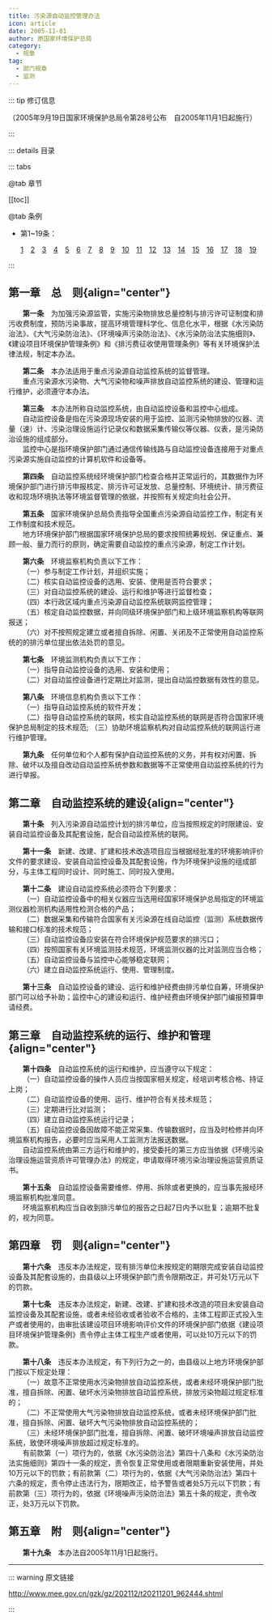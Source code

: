 ```yaml
---
title: 污染源自动监控管理办法
icon: article
date: 2005-11-01
author: 原国家环境保护总局
category:
  - 规章
tag:
  - 部门规章
  - 监测
---
```


::: tip 修订信息

（2005年9月19日国家环境保护总局令第28号公布&emsp;自2005年11月1日起施行）

:::

::: details 目录

::: tabs

@tab 章节

[[toc]]

@tab 条例

- 第1~19条：
  
  [1](#t1)&emsp;[2](#t2)&emsp;[3](#t3)&emsp;[4](#t4)&emsp;[5](#t5)&emsp;[6](#t6)&emsp;[7](#t7)&emsp;[8](#t8)&emsp;[9](#t9)&emsp;[10](#t10)&emsp;[11](#t11)&emsp;[12](#t12)&emsp;[13](#t13)&emsp;[14](#t14)&emsp;[15](#t15)&emsp;[16](#t16)&emsp;[17](#t17)&emsp;[18](#t18)&emsp;[19](#t19)

:::

## 第一章&emsp;总&emsp;则{align="center"}

<p id="t1">&emsp;&emsp;<b>第一条</b>&emsp;为加强污染源监管，实施污染物排放总量控制与排污许可证制度和排污收费制度，预防污染事故，提高环境管理科学化、信息化水平，根据《水污染防治法》、《大气污染防治法》、《环境噪声污染防治法》、《水污染防治法实施细则》、《建设项目环境保护管理条例》和《排污费征收使用管理条例》等有关环境保护法律法规，制定本办法。</p>
<p id="t2">&emsp;&emsp;<b>第二条</b>&emsp;本办法适用于重点污染源自动监控系统的监督管理。<br>
&emsp;&emsp;重点污染源水污染物、大气污染物和噪声排放自动监控系统的建设、管理和运行维护，必须遵守本办法。</p>
<p id="t3">&emsp;&emsp;<b>第三条</b>&emsp;本办法所称自动监控系统，由自动监控设备和监控中心组成。<br>
&emsp;&emsp;自动监控设备是指在污染源现场安装的用于监控、监测污染物排放的仪器、流量（速）计、污染治理设施运行记录仪和数据采集传输仪等仪器、仪表，是污染防治设施的组成部分。<br>
&emsp;&emsp;监控中心是指环境保护部门通过通信传输线路与自动监控设备连接用于对重点污染源实施自动监控的计算机软件和设备等。</p>
<p id="t4">&emsp;&emsp;<b>第四条</b>&emsp;自动监控系统经环境保护部门检查合格并正常运行的，其数据作为环境保护部门进行排污申报核定、排污许可证发放、总量控制、环境统计、排污费征收和现场环境执法等环境监督管理的依据，并按照有关规定向社会公开。</p>
<p id="t5">&emsp;&emsp;<b>第五条</b>&emsp;国家环境保护总局负责指导全国重点污染源自动监控工作，制定有关工作制度和技术规范。<br>
&emsp;&emsp;地方环境保护部门根据国家环境保护总局的要求按照统筹规划、保证重点、兼顾一般、量力而行的原则，确定需要自动监控的重点污染源，制定工作计划。</p>
<p id="t6">&emsp;&emsp;<b>第六条</b>&emsp;环境监察机构负责以下工作：<br>
&emsp;&emsp;（一）参与制定工作计划，并组织实施；<br>
&emsp;&emsp;（二）核实自动监控设备的选用、安装、使用是否符合要求；<br>
&emsp;&emsp;（三）对自动监控系统的建设、运行和维护等进行监督检查；<br>
&emsp;&emsp;（四）本行政区域内重点污染源自动监控系统联网监控管理；<br>
&emsp;&emsp;（五）核定自动监控数据，并向同级环境保护部门和上级环境监察机构等联网报送；<br>
&emsp;&emsp;（六）对不按照规定建立或者擅自拆除、闲置、关闭及不正常使用自动监控系统的的排污单位提出依法处罚的意见。</p>
<p id="t7">&emsp;&emsp;<b>第七条</b>&emsp;环境监测机构负责以下工作：<br>
&emsp;&emsp;（一）指导自动监控设备的选用、安装和使用；<br>
&emsp;&emsp;（二）对自动监控设备进行定期比对监测，提出自动监控数据有效性的意见。</p>
<p id="t8">&emsp;&emsp;<b>第八条</b>&emsp;环境信息机构负责以下工作：<br>
&emsp;&emsp;（一）指导自动监控系统的软件开发；<br>
&emsp;&emsp;（二）指导自动监控系统的联网，核实自动监控系统的联网是否符合国家环境保护总局制定的技术规范;
（三）协助环境监察机构对自动监控系统的联网运行进行维护管理。</p>
<p id="t9">&emsp;&emsp;<b>第九条</b>&emsp;任何单位和个人都有保护自动监控系统的义务，并有权对闲置、拆除、破坏以及擅自改动自动监控系统参数和数据等不正常使用自动监控系统的行为进行举报。</p>

## 第二章&emsp;自动监控系统的建设{align="center"}

<p id="t10">&emsp;&emsp;<b>第十条</b>&emsp;列入污染源自动监控计划的排污单位，应当按照规定的时限建设、安装自动监控设备及其配套设施，配合自动监控系统的联网。</p>
<p id="t11">&emsp;&emsp;<b>第十一条</b>&emsp;新建、改建、扩建和技术改造项目应当根据经批准的环境影响评价文件的要求建设、安装自动监控设备及其配套设施，作为环境保护设施的组成部分，与主体工程同时设计、同时施工、同时投入使用。</p>
<p id="t12">&emsp;&emsp;<b>第十二条</b>&emsp;建设自动监控系统必须符合下列要求：<br>
&emsp;&emsp;（一）自动监控设备中的相关仪器应当选用经国家环境保护总局指定的环境监测仪器检测机构适用性检测合格的产品；<br>
&emsp;&emsp;（二）数据采集和传输符合国家有关污染源在线自动监控（监测）系统数据传输和接口标准的技术规范；<br>
&emsp;&emsp;（三）自动监控设备应安装在符合环境保护规范要求的排污口；<br>
&emsp;&emsp;（四）按照国家有关环境监测技术规范，环境监测仪器的比对监测应当合格；<br>
&emsp;&emsp;（五）自动监控设备与监控中心能够稳定联网；<br>
&emsp;&emsp;（六）建立自动监控系统运行、使用、管理制度。</p>
<p id="t13">&emsp;&emsp;<b>第十三条</b>&emsp;自动监控设备的建设、运行和维护经费由排污单位自筹，环境保护部门可以给予补助；监控中心的建设和运行、维护经费由环境保护部门编报预算申请经费。</p>

## 第三章&emsp;自动监控系统的运行、维护和管理{align="center"}

<p id="t14">&emsp;&emsp;<b>第十四条</b>&emsp;自动监控系统的运行和维护，应当遵守以下规定：<br>
&emsp;&emsp;（一）自动监控设备的操作人员应当按国家相关规定，经培训考核合格、持证上岗；<br>
&emsp;&emsp;（二）自动监控设备的使用、运行、维护符合有关技术规范；<br>
&emsp;&emsp;（三）定期进行比对监测；<br>
&emsp;&emsp;（四）建立自动监控系统运行记录；<br>
&emsp;&emsp;（五）自动监控设备因故障不能正常采集、传输数据时，应当及时检修并向环境监察机构报告，必要时应当采用人工监测方法报送数据。<br>
&emsp;&emsp;自动监控系统由第三方运行和维护的，接受委托的第三方应当依据《环境污染治理设施运营资质许可管理办法》的规定，申请取得环境污染治理设施运营资质证书。</p>
<p id="t15">&emsp;&emsp;<b>第十五条</b>&emsp;自动监控设备需要维修、停用、拆除或者更换的，应当事先报经环境监察机构批准同意。<br>
&emsp;&emsp;环境监察机构应当自收到排污单位的报告之日起7日内予以批复；逾期不批复的，视为同意。</p>

## 第四章&emsp;罚&emsp;则{align="center"}

<p id="t16">&emsp;&emsp;<b>第十六条</b>&emsp;违反本办法规定，现有排污单位未按规定的期限完成安装自动监控设备及其配套设施的，由县级以上环境保护部门责令限期改正，并可处1万元以下的罚款。</p>
<p id="t17">&emsp;&emsp;<b>第十七条</b>&emsp;违反本办法规定，新建、改建、扩建和技术改造的项目未安装自动监控设备及其配套设施，或者未经验收或者验收不合格的，主体工程即正式投入生产或者使用的，由审批该建设项目环境影响评价文件的环境保护部门依据《建设项目环境保护管理条例》责令停止主体工程生产或者使用，可以处10万元以下的罚款。</p>
<p id="t18">&emsp;&emsp;<b>第十八条</b>&emsp;违反本办法规定，有下列行为之一的，由县级以上地方环境保护部门按以下规定处理：<br>
&emsp;&emsp;（一）故意不正常使用水污染物排放自动监控系统，或者未经环境保护部门批准，擅自拆除、闲置、破坏水污染物排放自动监控系统，排放污染物超过规定标准的；<br>
&emsp;&emsp;（二）不正常使用大气污染物排放自动监控系统，或者未经环境保护部门批准，擅自拆除、闲置、破坏大气污染物排放自动监控系统的；<br>
&emsp;&emsp;（三）未经环境保护部门批准，擅自拆除、闲置、破坏环境噪声排放自动监控系统，致使环境噪声排放超过规定标准的。<br>
&emsp;&emsp;有前款第（一）项行为的，依据《水污染防治法》第四十八条和《水污染防治法实施细则》第四十一条的规定，责令恢复正常使用或者限期重新安装使用，并处10万元以下的罚款；有前款第（二）项行为的，依据《大气污染防治法》第四十六条的规定，责令停止违法行为，限期改正，给予警告或者处5万元以下罚款；有前款第（三）项行为的，依据《环境噪声污染防治法》第五十条的规定，责令改正，处3万元以下罚款。</p>

## 第五章&emsp;附&emsp;则{align="center"}

<p id="t19">&emsp;&emsp;<b>第十九条</b>&emsp;本办法自2005年11月1日起施行。</p>

---

::: warning 原文链接

<http://www.mee.gov.cn/gzk/gz/202112/t20211201_962444.shtml>

:::